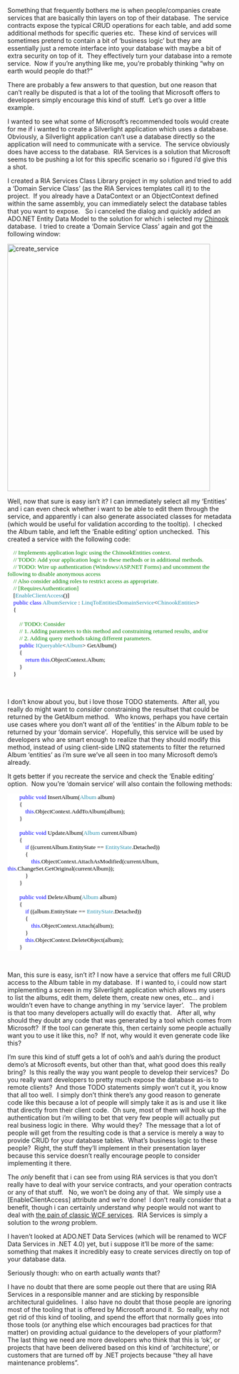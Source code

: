 <p>Something that frequently bothers me is when people/companies create services that are basically thin layers on top of their database.&#160; The service contracts expose the typical CRUD operations for each table, and add some additional methods for specific queries etc.&#160; These kind of services will sometimes pretend to contain a bit of ‘business logic’ but they are essentially just a remote interface into your database with maybe a bit of extra security on top of it.&#160; They effectively turn your database into a remote service.&#160; Now if you’re anything like me, you’re probably thinking “why on earth would people do that?”</p>  <p>There are probably a few answers to that question, but one reason that can’t really be disputed is that a lot of the tooling that Microsoft offers to developers simply encourage this kind of stuff.&#160; Let’s go over a little example.</p>  <p>I wanted to see what some of Microsoft’s recommended tools would create for me if i wanted to create a Silverlight application which uses a database.&#160; Obviously, a Silverlight application can’t use a database directly so the application will need to communicate with a service.&#160; The service obviously does have access to the database.&#160; RIA Services is a solution that Microsoft seems to be pushing a lot for this specific scenario so i figured i’d give this a shot.</p>  <p>I created a RIA Services Class Library project in my solution and tried to add a ‘Domain Service Class’ (as the RIA Services templates call it) to the project.&#160; If you already have a DataContext or an ObjectContext defined within the same assembly, you can immediately select the database tables that you want to expose.&#160;&#160; So i canceled the dialog and quickly added an ADO.NET Entity Data Model to the solution for which i selected my <a href="http://www.codeplex.com/ChinookDatabase" target="_blank">Chinook</a> database.&#160; I tried to create a ‘Domain Service Class’ again and got the following window:</p>  <p><a href="http://davybrion.com/pictures/YourDatabaseIsNotAService_E97E/create_service.png"><img style="border-right-width: 0px; display: inline; border-top-width: 0px; border-bottom-width: 0px; border-left-width: 0px" title="create_service" border="0" alt="create_service" src="http://davybrion.com/pictures/YourDatabaseIsNotAService_E97E/create_service_thumb.png" width="454" height="554" /></a> </p>  <p>Well, now that sure is easy isn’t it? I can immediately select all my ‘Entities’ and i can even check whether i want to be able to edit them through the service, and apparently i can also generate associated classes for metadata (which would be useful for validation according to the tooltip).&#160; I checked the Album table, and left the ‘Enable editing’ option unchecked.&#160; This created a service with the following code:</p>  <div style="font-family: consolas; background: white; color: black; font-size: 10pt">   <p style="margin: 0px">&#160;&#160;&#160; <span style="color: green">// Implements application logic using the ChinookEntities context.</span></p>    <p style="margin: 0px">&#160;&#160;&#160; <span style="color: green">// TODO: Add your application logic to these methods or in additional methods.</span></p>    <p style="margin: 0px">&#160;&#160;&#160; <span style="color: green">// TODO: Wire up authentication (Windows/ASP.NET Forms) and uncomment the following to disable anonymous access</span></p>    <p style="margin: 0px">&#160;&#160;&#160; <span style="color: green">// Also consider adding roles to restrict access as appropriate.</span></p>    <p style="margin: 0px">&#160;&#160;&#160; <span style="color: green">// [RequiresAuthentication]</span></p>    <p style="margin: 0px">&#160;&#160;&#160; [<span style="color: #2b91af">EnableClientAccess</span>()]</p>    <p style="margin: 0px">&#160;&#160;&#160; <span style="color: blue">public</span> <span style="color: blue">class</span> <span style="color: #2b91af">AlbumService</span> : <span style="color: #2b91af">LinqToEntitiesDomainService</span>&lt;<span style="color: #2b91af">ChinookEntities</span>&gt;</p>    <p style="margin: 0px">&#160;&#160;&#160; {</p>    <p style="margin: 0px">&#160;</p>    <p style="margin: 0px">&#160;&#160;&#160;&#160;&#160;&#160;&#160; <span style="color: green">// TODO: Consider</span></p>    <p style="margin: 0px">&#160;&#160;&#160;&#160;&#160;&#160;&#160; <span style="color: green">// 1. Adding parameters to this method and constraining returned results, and/or</span></p>    <p style="margin: 0px">&#160;&#160;&#160;&#160;&#160;&#160;&#160; <span style="color: green">// 2. Adding query methods taking different parameters.</span></p>    <p style="margin: 0px">&#160;&#160;&#160;&#160;&#160;&#160;&#160; <span style="color: blue">public</span> <span style="color: #2b91af">IQueryable</span>&lt;<span style="color: #2b91af">Album</span>&gt; GetAlbum()</p>    <p style="margin: 0px">&#160;&#160;&#160;&#160;&#160;&#160;&#160; {</p>    <p style="margin: 0px">&#160;&#160;&#160;&#160;&#160;&#160;&#160;&#160;&#160;&#160;&#160; <span style="color: blue">return</span> <span style="color: blue">this</span>.ObjectContext.Album;</p>    <p style="margin: 0px">&#160;&#160;&#160;&#160;&#160;&#160;&#160; }</p>    <p style="margin: 0px">&#160;&#160;&#160; }</p> </div>  <p>&#160;</p>  <p>I don’t know about you, but i love those TODO statements.&#160; After all, you really do might want to <em>consider</em> constraining the resultset that could be returned by the GetAlbum method.&#160;&#160; Who knows, perhaps you have certain use cases where you don’t want <em>all</em> of the ‘entities’ in the Album <em>table</em> to be returned by your ‘domain service’<em>.</em>&#160; Hopefully, this service will be used by developers who are smart enough to realize that they should modify this method, instead of using client-side LINQ statements to filter the returned Album ‘entities’ as i’m sure we’ve all seen in too many Microsoft demo’s already.</p>  <p>It gets better if you recreate the service and check the ‘Enable editing’ option.&#160; Now you’re ‘domain service’ will also contain the following methods:</p>  <div style="font-family: consolas; background: white; color: black; font-size: 10pt">   <p style="margin: 0px">&#160;&#160;&#160;&#160;&#160;&#160;&#160; <span style="color: blue">public</span> <span style="color: blue">void</span> InsertAlbum(<span style="color: #2b91af">Album</span> album)</p>    <p style="margin: 0px">&#160;&#160;&#160;&#160;&#160;&#160;&#160; {</p>    <p style="margin: 0px">&#160;&#160;&#160;&#160;&#160;&#160;&#160;&#160;&#160;&#160;&#160; <span style="color: blue">this</span>.ObjectContext.AddToAlbum(album);</p>    <p style="margin: 0px">&#160;&#160;&#160;&#160;&#160;&#160;&#160; }</p>    <p style="margin: 0px">&#160;</p>    <p style="margin: 0px">&#160;&#160;&#160;&#160;&#160;&#160;&#160; <span style="color: blue">public</span> <span style="color: blue">void</span> UpdateAlbum(<span style="color: #2b91af">Album</span> currentAlbum)</p>    <p style="margin: 0px">&#160;&#160;&#160;&#160;&#160;&#160;&#160; {</p>    <p style="margin: 0px">&#160;&#160;&#160;&#160;&#160;&#160;&#160;&#160;&#160;&#160;&#160; <span style="color: blue">if</span> ((currentAlbum.EntityState == <span style="color: #2b91af">EntityState</span>.Detached))</p>    <p style="margin: 0px">&#160;&#160;&#160;&#160;&#160;&#160;&#160;&#160;&#160;&#160;&#160; {</p>    <p style="margin: 0px">&#160;&#160;&#160;&#160;&#160;&#160;&#160;&#160;&#160;&#160;&#160;&#160;&#160;&#160;&#160; <span style="color: blue">this</span>.ObjectContext.AttachAsModified(currentAlbum, <span style="color: blue">this</span>.ChangeSet.GetOriginal(currentAlbum));</p>    <p style="margin: 0px">&#160;&#160;&#160;&#160;&#160;&#160;&#160;&#160;&#160;&#160;&#160; }</p>    <p style="margin: 0px">&#160;&#160;&#160;&#160;&#160;&#160;&#160; }</p>    <p style="margin: 0px">&#160;</p>    <p style="margin: 0px">&#160;&#160;&#160;&#160;&#160;&#160;&#160; <span style="color: blue">public</span> <span style="color: blue">void</span> DeleteAlbum(<span style="color: #2b91af">Album</span> album)</p>    <p style="margin: 0px">&#160;&#160;&#160;&#160;&#160;&#160;&#160; {</p>    <p style="margin: 0px">&#160;&#160;&#160;&#160;&#160;&#160;&#160;&#160;&#160;&#160;&#160; <span style="color: blue">if</span> ((album.EntityState == <span style="color: #2b91af">EntityState</span>.Detached))</p>    <p style="margin: 0px">&#160;&#160;&#160;&#160;&#160;&#160;&#160;&#160;&#160;&#160;&#160; {</p>    <p style="margin: 0px">&#160;&#160;&#160;&#160;&#160;&#160;&#160;&#160;&#160;&#160;&#160;&#160;&#160;&#160;&#160; <span style="color: blue">this</span>.ObjectContext.Attach(album);</p>    <p style="margin: 0px">&#160;&#160;&#160;&#160;&#160;&#160;&#160;&#160;&#160;&#160;&#160; }</p>    <p style="margin: 0px">&#160;&#160;&#160;&#160;&#160;&#160;&#160;&#160;&#160;&#160;&#160; <span style="color: blue">this</span>.ObjectContext.DeleteObject(album);</p>    <p style="margin: 0px">&#160;&#160;&#160;&#160;&#160;&#160;&#160; }</p> </div>  <p>&#160;</p>  <p>Man, this sure is easy, isn’t it? I now have a service that offers me full CRUD access to the Album table in my database.&#160; If i wanted to, i could now start implementing a screen in my Silverlight application which allows my users to list the albums, edit them, delete them, create new ones, etc… and i wouldn’t even have to change anything in my ‘service layer’.&#160;&#160; The problem is that too many developers actually will do exactly that.&#160;&#160; After all, why should they doubt any code that was generated by a tool which comes from Microsoft?&#160; If the tool can generate this, then certainly some people actually want you to use it like this, no?&#160; If not, why would it even generate code like this?</p>  <p>I’m sure this kind of stuff gets a lot of ooh’s and aah’s during the product demo’s at Microsoft events, but other than that, what good does this really bring?&#160; Is this really the way you want people to develop their services?&#160; Do you really want developers to pretty much expose the database as-is to remote clients?&#160; And those TODO statements simply won’t cut it, you know that all too well.&#160; I simply don’t think there’s any good reason to generate code like this because a lot of people will simply take it as is and use it like that directly from their client code.&#160; Oh sure, most of them will hook up the authentication but i’m willing to bet that very few people will actually put real business logic in there.&#160; Why would they?&#160; The message that a lot of people will get from the resulting code is that a service is merely a way to provide CRUD for your database tables.&#160; What’s business logic to these people?&#160; Right, the stuff they’ll implement in their presentation layer because this service doesn’t really encourage people to consider implementing it there.</p>  <p>The <em>only </em>benefit that i can see from using RIA services is that you don’t really have to deal with your service contracts, and your operation contracts or any of that stuff.&#160;&#160; No, we won’t be doing any of that.&#160; We simply use a [EnableClientAccess] attribute and we’re done!&#160; I don’t really consider that a benefit, though i can certainly understand why people would not want to deal with <a href="http://davybrion.com/blog/2009/07/why-i-dislike-classic-or-typical-wcf-usage/" target="_blank">the pain of classic WCF services</a>.&#160; RIA Services is simply a solution to the <em>wrong</em> problem.</p>  <p>I haven’t looked at ADO.NET Data Services (which will be renamed to WCF Data Services in .NET 4.0) yet, but i suppose it’ll be more of the same: something that makes it incredibly easy to create services directly on top of your database data. </p>  <p>Seriously though: who on earth actually <em>wants </em>that? </p>  <p>I have no doubt that there are some people out there that are using RIA Services in a responsible manner and are sticking by responsible architectural guidelines.&#160; I also have no doubt that those people are ignoring most of the tooling that is offered by Microsoft around it.&#160; So really, why not get rid of this kind of tooling, and spend the effort that normally goes into those tools (or anything else which encourages bad practices for that matter) on providing actual guidance to the developers of your platform?&#160; The last thing we need are more developers who think that this is ‘ok’, or projects that have been delivered based on this kind of ‘architecture’, or customers that are turned off by .NET projects because “they all have maintenance problems”.&#160; </p>